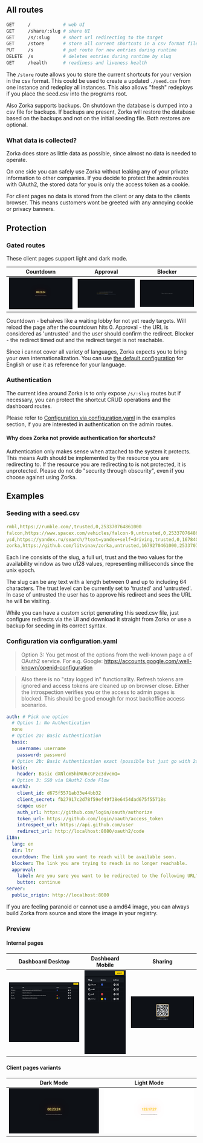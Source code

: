 ## All routes

```sh
GET     /            # web UI
GET     /share/:slug # share UI
GET     /s/:slug     # short url redirecting to the target
GET     /store       # store all current shortcuts in a csv format file
PUT     /s           # put route for new entries during runtime
DELETE  /s           # deletes entries during runtime by slug
GET     /health      # readiness and liveness health
```
The `/store` route allows you to store the current shortcuts for your version in the csv format. This could be used to create a updated `./seed.csv` from one instance and redeploy all instances. This also allows "fresh" redeploys if you place the seed.csv into the programs root.

Also Zorka supports backups. On shutdown the database is dumped into a csv file for backups. If backups are present, Zorka will restore the database based on the backups and not on the initial seeding file. Both restores are optional.

### What data is collected?

Zorka does store as little data as possible, since almost no data is needed to operate.

On one side you can safely use Zorka without leaking any of your private information to other companies. If you decide to protect the admin routes with OAuth2, the stored data for you is only the access token as a cookie.

For client pages no data is stored from the client or any data to the clients browser. This means customers wont be greeted with any annoying cookie or privacy banners.

## Protection

### Gated routes

These client pages support light and dark mode.

| Countdown                             | Approval                              | Blocker                               |
| ------------------------------------- | ------------------------------------- | ------------------------------------- |
| ![countdown](/docs/img/countdown.png) | ![approval](/docs/img/approval.png)   | ![blocker](/docs/img/blocker.png)     |

Countdown - behaives like a waiting lobby for not yet ready targets. Will reload the page after the countdown hits 0.
Approval - the URL is considered as 'untrusted' and the user should confirm the redirect.
Blocker - the redirect timed out and the redirect target is not reachable.

Since i cannot cover all variety of languages, Zorka expects you to bring your own internationalization. You can use [the default configuration](./configuration.yaml) for English or use it as reference for your language.

### Authentication

The current idea around Zorka is to only expose `/s/:slug` routes but if necessary, you can protect the shortcut CRUD operations and the dashboard routes.

Please refer to [Configuration via configuration.yaml](#deployment-via-composeyaml) in the examples section, if you are interested in authentication on the admin routes.

#### Why does Zorka not provide authentication for shortcuts?

Authentication only makes sense when attached to the system it protects. This means Auth should be implemented by the resource you are redirecting to. If the resource you are redirecting to is not protected, it is unprotected. Please do not do "security through obscurity", even if you choose against using Zorka.

## Examples

### Seeding with a seed.csv
```yaml
rmbl,https://rumble.com/,trusted,0,253370764861000
falcon,https://www.spacex.com/vehicles/falcon-9,untrusted,0,253370764861000
ysd,https://yandex.ru/search/?text=yandex+self+driving,trusted,0,1678406461000
zorka,https://github.com/litvinav/zorka,untrusted,1679270461000,253370764861000
```
Each line consists of the slug, a full url, trust and the two values for the availability window as two u128 values, representing milliseconds since the unix epoch. 

The slug can be any text with a length between 0 and up to including 64 characters.
The trust level can be currently set to 'trusted' and 'untrusted'. In case of untrusted the user has to approve his redirect and sees the URL he will be visiting.

While you can have a custom script generating this seed.csv file, just configure redirects via the UI and download it straight from Zorka or use a backup for seeding in its correct syntax.

### Configuration via configuration.yaml

>Option 3: You get most of the options from the well-known page a of OAuth2 service. For e.g. Google: https://accounts.google.com/.well-known/openid-configuration

>Also there is no "stay logged in" functionality. Refresh tokens are ignored and access tokens are cleaned up on browser close. Either the introspection verifies you or the access to admin pages is blocked. This should be good enough for most backoffice access scenarios.

```yaml
auth: # Pick one option
  # Option 1: No Authentication
  none
  # Option 2a: Basic Authentication
  basic:
    username: username
    password: password
  # Option 2b: Basic Authentication exact (possible but just go with 2a)
  basic:
    header: Basic dXNlcm5hbWU6cGFzc3dvcmQ=
  # Option 3: SSO via OAuth2 Code Flow
  oauth2:
    client_id: d675f5571ab33e44bb32
    client_secret: fb27917c2d78f59ef49f38e6454dad675f55718s
    scope: user
    auth_url: https://github.com/login/oauth/authorize
    token_url: https://github.com/login/oauth/access_token
    introspect_url: https://api.github.com/user
    redirect_url: http://localhost:8080/oauth2/code
i18n:
  lang: en
  dir: ltr
  countdown: The link you want to reach will be available soon.
  blocker: The link you are trying to reach is no longer reachable.
  approval:
    label: Are you sure you want to be redirected to the following URL?
    button: continue
server:
  public_origin: http://localhost:8080
```

If you are feeling paranoid or cannot use a amd64 image, you can always build Zorka from source and store the image in your registry.

### Preview

#### Internal pages

| Dashboard Desktop                 | Dashboard Mobile                | Sharing                           |
| --------------------------------- | ------------------------------- | --------------------------------- |
| ![desktop](/docs/img/desktop.png) | ![mobile](/docs/img/mobile.png) | ![sharing](/docs/img/sharing.png) |

#### Client pages variants

| Dark Mode                                       | Light Mode                                             |
| ----------------------------------------------- | ------------------------------------------------------ |
| ![dark mode countdown](/docs/img/countdown.png) | ![light mode countdown](/docs/img/countdown_light.png) |
